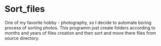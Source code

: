 # Sort_files
One of my favorite hobby - photography, so I decide to automate boring process of sorting photos.
This programm just create folders according to months and years of files creation and then sort and move there files from source directory.
